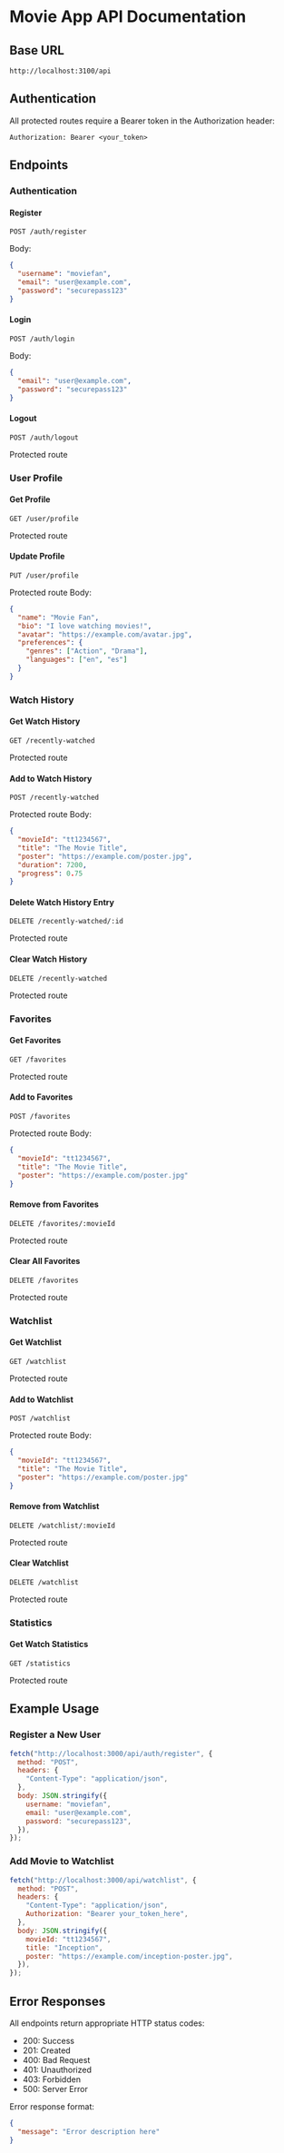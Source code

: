 # Movie App API Documentation

## Base URL

```
http://localhost:3100/api
```

## Authentication

All protected routes require a Bearer token in the Authorization header:

```
Authorization: Bearer <your_token>
```

## Endpoints

### Authentication

#### Register

```
POST /auth/register
```

Body:

```json
{
  "username": "moviefan",
  "email": "user@example.com",
  "password": "securepass123"
}
```

#### Login

```
POST /auth/login
```

Body:

```json
{
  "email": "user@example.com",
  "password": "securepass123"
}
```

#### Logout

```
POST /auth/logout
```

Protected route

### User Profile

#### Get Profile

```
GET /user/profile
```

Protected route

#### Update Profile

```
PUT /user/profile
```

Protected route
Body:

```json
{
  "name": "Movie Fan",
  "bio": "I love watching movies!",
  "avatar": "https://example.com/avatar.jpg",
  "preferences": {
    "genres": ["Action", "Drama"],
    "languages": ["en", "es"]
  }
}
```

### Watch History

#### Get Watch History

```
GET /recently-watched
```

Protected route

#### Add to Watch History

```
POST /recently-watched
```

Protected route
Body:

```json
{
  "movieId": "tt1234567",
  "title": "The Movie Title",
  "poster": "https://example.com/poster.jpg",
  "duration": 7200,
  "progress": 0.75
}
```

#### Delete Watch History Entry

```
DELETE /recently-watched/:id
```

Protected route

#### Clear Watch History

```
DELETE /recently-watched
```

Protected route

### Favorites

#### Get Favorites

```
GET /favorites
```

Protected route

#### Add to Favorites

```
POST /favorites
```

Protected route
Body:

```json
{
  "movieId": "tt1234567",
  "title": "The Movie Title",
  "poster": "https://example.com/poster.jpg"
}
```

#### Remove from Favorites

```
DELETE /favorites/:movieId
```

Protected route

#### Clear All Favorites

```
DELETE /favorites
```

Protected route

### Watchlist

#### Get Watchlist

```
GET /watchlist
```

Protected route

#### Add to Watchlist

```
POST /watchlist
```

Protected route
Body:

```json
{
  "movieId": "tt1234567",
  "title": "The Movie Title",
  "poster": "https://example.com/poster.jpg"
}
```

#### Remove from Watchlist

```
DELETE /watchlist/:movieId
```

Protected route

#### Clear Watchlist

```
DELETE /watchlist
```

Protected route

### Statistics

#### Get Watch Statistics

```
GET /statistics
```

Protected route

## Example Usage

### Register a New User

```javascript
fetch("http://localhost:3000/api/auth/register", {
  method: "POST",
  headers: {
    "Content-Type": "application/json",
  },
  body: JSON.stringify({
    username: "moviefan",
    email: "user@example.com",
    password: "securepass123",
  }),
});
```

### Add Movie to Watchlist

```javascript
fetch("http://localhost:3000/api/watchlist", {
  method: "POST",
  headers: {
    "Content-Type": "application/json",
    Authorization: "Bearer your_token_here",
  },
  body: JSON.stringify({
    movieId: "tt1234567",
    title: "Inception",
    poster: "https://example.com/inception-poster.jpg",
  }),
});
```

## Error Responses

All endpoints return appropriate HTTP status codes:

- 200: Success
- 201: Created
- 400: Bad Request
- 401: Unauthorized
- 403: Forbidden
- 500: Server Error

Error response format:

```json
{
  "message": "Error description here"
}
```
